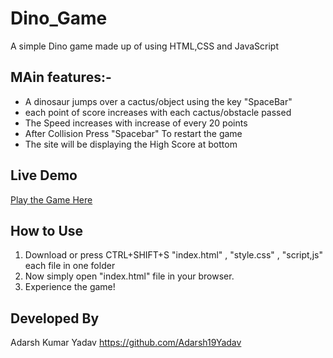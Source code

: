 # Dino_Game
 A simple Dino game made up of using HTML,CSS and JavaScript
 
## MAin features:-

- A dinosaur jumps over a cactus/object using the key "SpaceBar"
- each point of score increases with each cactus/obstacle passed
- The Speed increases with increase of every 20 points
- After Collision Press "Spacebar" To restart the game
- The site will be displaying the High Score at bottom

## Live Demo

[Play the Game Here](https://adarsh19yadav.github.io/Dino_Game/)  

## How to Use

1. Download or press CTRL+SHIFT+S "index.html" , "style.css" , "script,js" each file in one folder
2. Now simply open "index.html" file in your browser.
3. Experience the game!

## Developed By

Adarsh Kumar Yadav
https://github.com/Adarsh19Yadav
